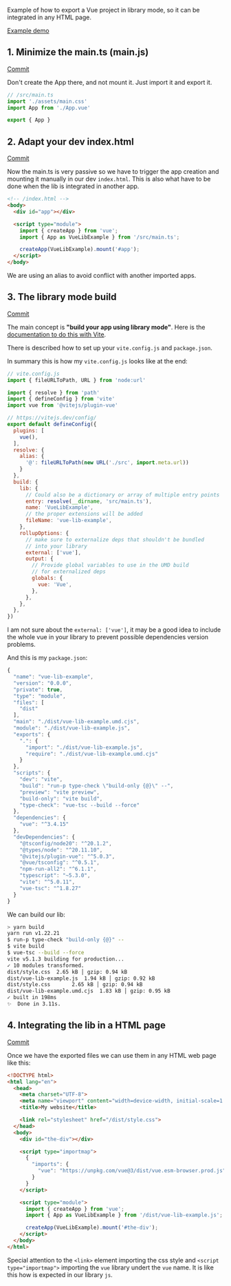 Example of how to export a Vue project in library mode, so it can be integrated in any HTML page.

[Example demo](https://fguillen.github.io/VueLibExample/example_integration.html)

## 1. Minimize the main.ts (main.js)

[Commit](https://github.com/fguillen/VueLibExample/commit/bfa754684a546641551a714b95839ef1aa5854eb)

Don't create the App there, and not mount it.
Just import it and export it.

```js
// /src/main.ts
import './assets/main.css'
import App from './App.vue'

export { App }
```

## 2. Adapt your dev index.html

[Commit](https://github.com/fguillen/VueLibExample/commit/6b6899f2dc3aa90e071834af49e7d3e622782f86)

Now the main.ts is very passive so we have to trigger the app creation and mounting it manually in our dev `index.html`. This is also what have to be done when the lib is integrated in another app.


```html
<!-- /index.html -->
<body>
  <div id="app"></div>

  <script type="module">
    import { createApp } from 'vue';
    import { App as VueLibExample } from '/src/main.ts';

    createApp(VueLibExample).mount('#app');
  </script>
</body>
```

We are using an alias to avoid conflict with another imported apps.

## 3. The library mode build

[Commit](https://github.com/fguillen/VueLibExample/commit/d7c96aa26658ab3ed40ce92813c1fddebce7d12c)

The main concept is **"build your app using library mode"**. Here is the [documentation to do this with Vite](https://vitejs.dev/guide/build#library-mode).

There is described how to set up your `vite.config.js` and `package.json`.

In summary this is how my `vite.config.js` looks like at the end:

```js
// vite.config.js
import { fileURLToPath, URL } from 'node:url'

import { resolve } from 'path'
import { defineConfig } from 'vite'
import vue from '@vitejs/plugin-vue'

// https://vitejs.dev/config/
export default defineConfig({
  plugins: [
    vue(),
  ],
  resolve: {
    alias: {
      '@': fileURLToPath(new URL('./src', import.meta.url))
    }
  },
  build: {
    lib: {
      // Could also be a dictionary or array of multiple entry points
      entry: resolve(__dirname, 'src/main.ts'),
      name: 'VueLibExample',
      // the proper extensions will be added
      fileName: 'vue-lib-example',
    },
    rollupOptions: {
      // make sure to externalize deps that shouldn't be bundled
      // into your library
      external: ['vue'],
      output: {
        // Provide global variables to use in the UMD build
        // for externalized deps
        globals: {
          vue: 'Vue',
        },
      },
    },
  },
})
```

I am not sure about the `external: ['vue']`, it may be a good idea to include the whole vue in your library to prevent possible dependencies version problems.

And this is my `package.json`:

```js
{
  "name": "vue-lib-example",
  "version": "0.0.0",
  "private": true,
  "type": "module",
  "files": [
    "dist"
  ],
  "main": "./dist/vue-lib-example.umd.cjs",
  "module": "./dist/vue-lib-example.js",
  "exports": {
    ".": {
      "import": "./dist/vue-lib-example.js",
      "require": "./dist/vue-lib-example.umd.cjs"
    }
  },
  "scripts": {
    "dev": "vite",
    "build": "run-p type-check \"build-only {@}\" --",
    "preview": "vite preview",
    "build-only": "vite build",
    "type-check": "vue-tsc --build --force"
  },
  "dependencies": {
    "vue": "^3.4.15"
  },
  "devDependencies": {
    "@tsconfig/node20": "^20.1.2",
    "@types/node": "^20.11.10",
    "@vitejs/plugin-vue": "^5.0.3",
    "@vue/tsconfig": "^0.5.1",
    "npm-run-all2": "^6.1.1",
    "typescript": "~5.3.0",
    "vite": "^5.0.11",
    "vue-tsc": "^1.8.27"
  }
}
```

We can build our lib:

```bash
> yarn build
yarn run v1.22.21
$ run-p type-check "build-only {@}" --
$ vite build
$ vue-tsc --build --force
vite v5.1.3 building for production...
✓ 10 modules transformed.
dist/style.css  2.65 kB │ gzip: 0.94 kB
dist/vue-lib-example.js  1.94 kB │ gzip: 0.92 kB
dist/style.css       2.65 kB │ gzip: 0.94 kB
dist/vue-lib-example.umd.cjs  1.83 kB │ gzip: 0.95 kB
✓ built in 198ms
✨  Done in 3.11s.
```

## 4. Integrating the lib in a HTML page

[Commit](https://github.com/fguillen/VueLibExample/commit/77600c3c879cd57abb3accf22c3509d9f7fc9319)

Once we have the exported files we can use them in any HTML web page like this:

```html
<!DOCTYPE html>
<html lang="en">
  <head>
    <meta charset="UTF-8">
    <meta name="viewport" content="width=device-width, initial-scale=1.0">
    <title>My website</title>

    <link rel="stylesheet" href="/dist/style.css">
  </head>
  <body>
    <div id="the-div"></div>

    <script type="importmap">
      {
        "imports": {
          "vue": "https://unpkg.com/vue@3/dist/vue.esm-browser.prod.js"
        }
      }
    </script>

    <script type="module">
      import { createApp } from 'vue';
      import { App as VueLibExample } from '/dist/vue-lib-example.js';

      createApp(VueLibExample).mount('#the-div');
    </script>
  </body>
</html>
```

Special attention to the `<link>` element importing the css style and `<script type="importmap">` importing the `vue` library undert the `vue` name. It is like this how is expected in our library `js`.
